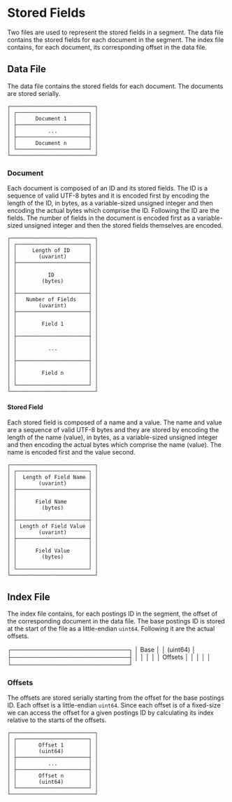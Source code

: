 # Stored Fields

Two files are used to represent the stored fields in a segment. The data file contains
the stored fields for each document in the segment. The index file contains, for each
document, its corresponding offset in the data file.

## Data File

The data file contains the stored fields for each document. The documents are stored
serially.

```
┌───────────────────────────┐
│ ┌───────────────────────┐ │
│ │      Document 1       │ │
│ ├───────────────────────┤ │
│ │          ...          │ │
│ ├───────────────────────┤ │
│ │      Document n       │ │
│ └───────────────────────┘ │
└───────────────────────────┘
```

### Document

Each document is composed of an ID and its stored fields. The ID is a sequence of valid
UTF-8 bytes and it is encoded first by encoding the length of the ID, in bytes, as a
variable-sized unsigned integer and then encoding the actual bytes which comprise the ID.
Following the ID are the fields. The number of fields in the document is encoded first as
a variable-sized unsigned integer and then the stored fields themselves are encoded.

```
┌───────────────────────────┐
│ ┌───────────────────────┐ │
│ │     Length of ID      │ │
│ │       (uvarint)       │ │
│ ├───────────────────────┤ │
│ │                       │ │
│ │          ID           │ │
│ │        (bytes)        │ │
│ │                       │ │
│ ├───────────────────────┤ │
│ │   Number of Fields    │ │
│ │       (uvarint)       │ │
│ ├───────────────────────┤ │
│ │                       │ │
│ │        Field 1        │ │
│ │                       │ │
│ ├───────────────────────┤ │
│ │                       │ │
│ │          ...          │ │
│ │                       │ │
│ ├───────────────────────┤ │
│ │                       │ │
│ │        Field n        │ │
│ │                       │ │
│ └───────────────────────┘ │
└───────────────────────────┘
```

#### Stored Field

Each stored field is composed of a name and a value. The name and value are a sequence of
valid UTF-8 bytes and they are stored by encoding the length of the name (value), in bytes,
as a variable-sized unsigned integer and then encoding the actual bytes which comprise the
name (value). The name is encoded first and the value second.

```
┌───────────────────────────┐
│ ┌───────────────────────┐ │
│ │  Length of Field Name │ │
│ │       (uvarint)       │ │
│ ├───────────────────────┤ │
│ │                       │ │
│ │      Field Name       │ │
│ │        (bytes)        │ │
│ │                       │ │
│ ├───────────────────────┤ │
│ │ Length of Field Value │ │
│ │       (uvarint)       │ │
│ ├───────────────────────┤ │
│ │                       │ │
│ │      Field Value      │ │
│ │        (bytes)        │ │
│ │                       │ │
│ └───────────────────────┘ │
└───────────────────────────┘
```

## Index File

The index file contains, for each postings ID in the segment, the offset of the corresponding
document in the data file. The base postings ID is stored at the start of the file as a
little-endian `uint64`. Following it are the actual offsets.

┌───────────────────────────┐
│            Base           │
│          (uint64)         │
├───────────────────────────┤
│                           │
│                           │
│          Offsets          │
│                           │
│                           │
└───────────────────────────┘

### Offsets

The offsets are stored serially starting from the offset for the base postings ID. Each
offset is a little-endian `uint64`. Since each offset is of a fixed-size we can access
the offset for a given postings ID by calculating its index relative to the starts of
the offsets.

```
┌───────────────────────────┐
│ ┌───────────────────────┐ │
│ │       Offset 1        │ │
│ │       (uint64)        │ │
│ ├───────────────────────┤ │
│ │          ...          │ │
│ ├───────────────────────┤ │
│ │       Offset n        │ │
│ │       (uint64)        │ │
│ └───────────────────────┘ │
└───────────────────────────┘
```
